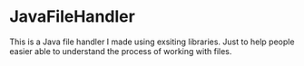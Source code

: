 # JavaFileHandler
This is a Java file handler I made using exsiting libraries. Just to help people easier able to understand the process of working with files.
